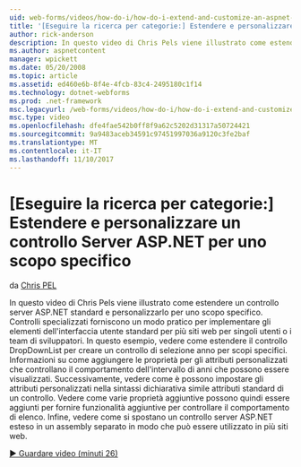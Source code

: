 ```yaml
---
uid: web-forms/videos/how-do-i/how-do-i-extend-and-customize-an-aspnet-server-control-for-a-specific-purpose
title: '[Eseguire la ricerca per categorie:] Estendere e personalizzare un controllo Server ASP.NET per uno scopo specifico | Documenti Microsoft'
author: rick-anderson
description: In questo video di Chris Pels viene illustrato come estendere un controllo server ASP.NET standard e personalizzarlo per uno scopo specifico. Controlli specializzati forniscono un c...
ms.author: aspnetcontent
manager: wpickett
ms.date: 05/20/2008
ms.topic: article
ms.assetid: ed460e6b-8f4e-4fcb-83c4-2495180c1f14
ms.technology: dotnet-webforms
ms.prod: .net-framework
msc.legacyurl: /web-forms/videos/how-do-i/how-do-i-extend-and-customize-an-aspnet-server-control-for-a-specific-purpose
msc.type: video
ms.openlocfilehash: dfe4fae542b0ff8f9a62c5202d31317a50724421
ms.sourcegitcommit: 9a9483aceb34591c97451997036a9120c3fe2baf
ms.translationtype: MT
ms.contentlocale: it-IT
ms.lasthandoff: 11/10/2017
---
```

<a name="how-do-i-extend-and-customize-an-aspnet-server-control-for-a-specific-purpose"></a>[Eseguire la ricerca per categorie:] Estendere e personalizzare un controllo Server ASP.NET per uno scopo specifico
====================
da [Chris PEL](https://twitter.com/chrispels)

In questo video di Chris Pels viene illustrato come estendere un controllo server ASP.NET standard e personalizzarlo per uno scopo specifico. Controlli specializzati forniscono un modo pratico per implementare gli elementi dell'interfaccia utente standard per più siti web per singoli utenti o i team di sviluppatori. In questo esempio, vedere come estendere il controllo DropDownList per creare un controllo di selezione anno per scopi specifici. Informazioni su come aggiungere le proprietà per gli attributi personalizzati che controllano il comportamento dell'intervallo di anni che possono essere visualizzati. Successivamente, vedere come è possono impostare gli attributi personalizzati nella sintassi dichiarativa simile attributi standard di un controllo. Vedere come varie proprietà aggiuntive possono quindi essere aggiunti per fornire funzionalità aggiuntive per controllare il comportamento di elenco. Infine, vedere come si spostano un controllo server ASP.NET esteso in un assembly separato in modo che può essere utilizzato in più siti web.

[&#9654; Guardare video (minuti 26)](https://channel9.msdn.com/Blogs/ASP-NET-Site-Videos/how-do-i-extend-and-customize-an-aspnet-server-control-for-a-specific-purpose)
